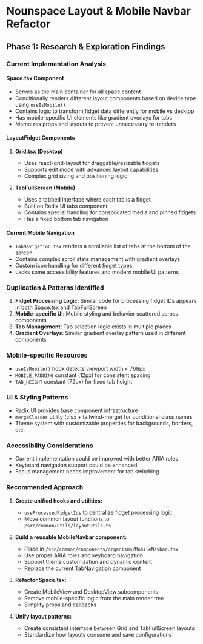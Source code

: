 
# Nounspace Layout & Mobile Navbar Refactor

## Phase 1: Research & Exploration Findings

### Current Implementation Analysis

#### Space.tsx Component
- Serves as the main container for all space content
- Conditionally renders different layout components based on device type using `useIsMobile()`
- Contains logic to transform fidget data differently for mobile vs desktop
- Has mobile-specific UI elements like gradient overlays for tabs
- Memoizes props and layouts to prevent unnecessary re-renders

#### LayoutFidget Components
1. **Grid.tsx (Desktop)**
   - Uses react-grid-layout for draggable/resizable fidgets
   - Supports edit mode with advanced layout capabilities
   - Complex grid sizing and positioning logic

2. **TabFullScreen (Mobile)**
   - Uses a tabbed interface where each tab is a fidget
   - Built on Radix UI tabs component
   - Contains special handling for consolidated media and pinned fidgets
   - Has a fixed bottom tab navigation

#### Current Mobile Navigation
- `TabNavigation.tsx` renders a scrollable list of tabs at the bottom of the screen
- Contains complex scroll state management with gradient overlays
- Custom icon handling for different fidget types
- Lacks some accessibility features and modern mobile UI patterns

### Duplication & Patterns Identified

1. **Fidget Processing Logic**: Similar code for processing fidget IDs appears in both Space.tsx and TabFullScreen
2. **Mobile-specific UI**: Mobile styling and behavior scattered across components
3. **Tab Management**: Tab selection logic exists in multiple places
4. **Gradient Overlays**: Similar gradient overlay pattern used in different components

### Mobile-specific Resources
- `useIsMobile()` hook detects viewport width < 768px
- `MOBILE_PADDING` constant (12px) for consistent spacing
- `TAB_HEIGHT` constant (72px) for fixed tab height

### UI & Styling Patterns
- Radix UI provides base component infrastructure
- `mergeClasses` utility (clsx + tailwind-merge) for conditional class names
- Theme system with customizable properties for backgrounds, borders, etc.

### Accessibility Considerations
- Current implementation could be improved with better ARIA roles
- Keyboard navigation support could be enhanced
- Focus management needs improvement for tab switching

### Recommended Approach

1. **Create unified hooks and utilities:**
   - `useProcessedFidgetIds` to centralize fidget processing logic
   - Move common layout functions to `/src/common/utils/layoutUtils.ts`

2. **Build a reusable MobileNavbar component:**
   - Place in `/src/common/components/organisms/MobileNavbar.tsx`
   - Use proper ARIA roles and keyboard navigation
   - Support theme customization and dynamic content
   - Replace the current TabNavigation component

3. **Refactor Space.tsx:**
   - Create MobileView and DesktopView subcomponents
   - Remove mobile-specific logic from the main render tree
   - Simplify props and callbacks

4. **Unify layout patterns:**
   - Create consistent interface between Grid and TabFullScreen layouts
   - Standardize how layouts consume and save configurations
